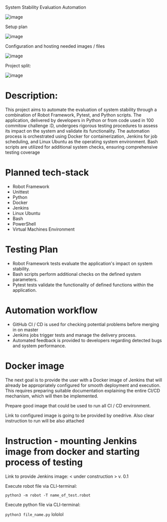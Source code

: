 System Stability Evaluation Automation

![image](https://github.com/WojciechMycek/Integracja-dostawy---symulacja-procesu-testowania-100-commitow/assets/66401382/48398613-67c9-4613-908c-598a40ba4cf4)


Setup plan

![image](https://github.com/WojciechMycek/Integracja-dostawy---symulacja-procesu-testowania-100-commitow/assets/66401382/52cfa44f-e758-42c0-88c1-87b2e3fae6a4)


Configuration and hosting needed images / files

![image](https://github.com/WojciechMycek/Integracja-dostawy---symulacja-procesu-testowania-100-commitow/assets/66401382/4994ce87-f173-41e6-a579-c4723b8fb2cc)


Project split: 

![image](https://github.com/WojciechMycek/Integracja-dostawy---symulacja-procesu-testowania-100-commitow/assets/66401382/3ab42202-1291-46dc-a40a-a3f8897d7c0e)

# Description:
This project aims to automate the evaluation of system stability through a combination of Robot Framework, Pytest, and Python scripts. The application, delivered by developers in Python or from code used in 100 commitow challenge :D, undergoes rigorous testing procedures to assess its impact on the system and validate its functionality. The automation process is orchestrated using Docker for containerization, Jenkins for job scheduling, and Linux Ubuntu as the operating system environment. Bash scripts are utilized for additional system checks, ensuring comprehensive testing coverage

# Planned tech-stack
- Robot Framework
- Unittest
- Python
- Docker
- Jenkins
- Linux Ubuntu
- Bash
- PowerShell
- Virtual Machines Environment

# Testing Plan

- Robot Framework tests evaluate the application's impact on system stability.
- Bash scripts perform additional checks on the defined system parameters.
- Pytest tests validate the functionality of defined functions within the application.

# Automation workflow
- GitHub CI / CD is used for checking potential problems before merging in on master
- Jenkins jobs trigger tests and manage the delivery process.
- Automated feedback is provided to developers regarding detected bugs and system performance.

# Docker image
The next goal is to provide the user with a Docker image of Jenkins that will already be appropriately configured for smooth deployment and execution. This requires preparing suitable documentation explaining the entire CI/CD mechanism, which will then be implemented.

Prepare good image that could be used to run all CI / CD environment.

Link to configured image is going to be provided by onedrive. Also clear instruction to run will be also attached

# Instruction - mounting Jenkins image from docker and starting process of testing

Link to provide Jenkins image: < under construction > v. 0.1 

Execute robot file via CLI-terminal:

```python3 -m robot -T name_of_test.robot```

Execute python file via CLI-terminal:

```python3 file_name.py```
lololol